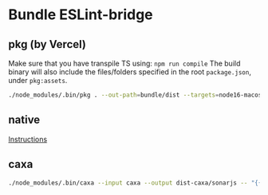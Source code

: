 # Bundle ESLint-bridge

## pkg (by Vercel)

Make sure that you have transpile TS using: `npm run compile`
The build binary will also include the files/folders specified in the root `package.json`, under `pkg:assets`.

```bash
./node_modules/.bin/pkg . --out-path=bundle/dist --targets=node16-macos-arm64,node16-win-x64,node16-macos-x64,node16-linux-x64
```

## native

[Instructions](https://nodejs.org/api/single-executable-applications.html)

## caxa

```bash
./node_modules/.bin/caxa --input caxa --output dist-caxa/sonarjs -- "{{caxa}}/node_modules/.bin/node" "{{caxa}}/bin/server"
```
